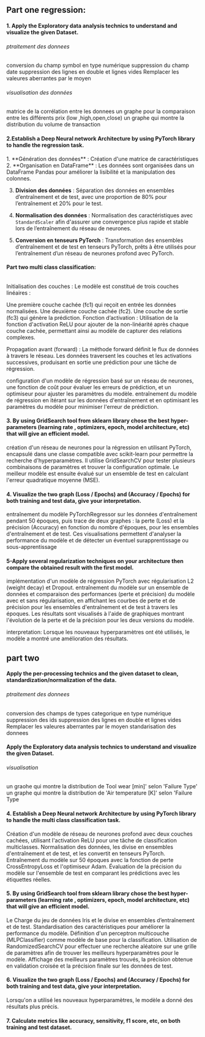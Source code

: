 <h2>Part one regression:</h2>
<h4>1. Apply the Exploratory data analysis technics to understand and visualize the given Dataset.</h4>
<h6>ptraitement des donnees</h6>
<p>
  conversion  du champ symbol en type numérique
  suppression du champ date 
  suppression des lignes en double et lignes vides
  Remplacer les valeures aberrantes par le moyen
</p>
<h6>visualisation des données</h6>
<P>matrice de la corrélation entre les donnees
un graphe pour la comparaison entre les différents prix (low ,high,open,close)
un graphe qui montre la distribution du volume de transaction
</P>

<h4>2.Establish a Deep Neural network Architecture by using PyTorch library to handle the
regression task. </h4>
<p>
  1. **Génération des données** : Création d'une matrice de caractéristiques 
2. **Organisation en DataFrame** : Les données sont organisées dans un DataFrame Pandas pour améliorer la lisibilité et la manipulation des colonnes.

3. **Division des données** : Séparation des données en ensembles d’entraînement et de test, avec une proportion de 80% pour l’entraînement et 20% pour le test.

4. **Normalisation des données** : Normalisation des caractéristiques avec `StandardScaler` afin d'assurer une convergence plus rapide et stable lors de l’entraînement du réseau de neurones.

5. **Conversion en tenseurs PyTorch** : Transformation des ensembles d’entraînement et de test en tenseurs PyTorch, prêts à être utilisés pour l’entraînement d’un réseau de neurones profond avec PyTorch.
</p>
<p>
  <h4>Part two multi class classification:</h4>
  <h6>
    
  </h6>
Initialisation des couches : Le modèle est constitué de trois couches linéaires :

Une première couche cachée (fc1) qui reçoit en entrée les données normalisées.
Une deuxième couche cachée (fc2).
Une couche de sortie (fc3) qui génère la prédiction.
Fonction d’activation : Utilisation de la fonction d'activation ReLU pour ajouter de la non-linéarité après chaque couche cachée, permettant ainsi au modèle de capturer des relations complexes.

Propagation avant (forward) : La méthode forward définit le flux de données à travers le réseau. Les données traversent les couches et les activations successives, produisant en sortie une prédiction pour une tâche de régression.
</p>
<p>
   configuration d'un modèle de régression basé sur un réseau de neurones, une fonction de coût pour évaluer les erreurs de prédiction, et un optimiseur pour ajuster les paramètres du modèle.
  entraînement  du modèle de régression en itérant sur les données d'entraînement et en optimisant les paramètres du modèle pour minimiser l'erreur de prédiction.


</p>
<h4>3. By using GridSearch tool from sklearn library chose the best hyper-parameters (learning rate ,
optimizers, epoch, model architecture, etc) that will give an efficient model.</h4>
<p>
   création  d'un réseau de neurones pour la régression en utilisant PyTorch, encapsulé dans une classe compatible avec scikit-learn pour permettre la recherche d'hyperparamètres. Il utilise GridSearchCV pour tester plusieurs combinaisons de paramètres et trouver la configuration optimale. Le meilleur modèle est ensuite évalué sur un ensemble de test en calculant l'erreur quadratique moyenne (MSE).
</p>
<h4>4. Visualize the two graph (Loss / Epochs) and (Accuracy / Epochs) for both training and test
data, give your interpretation.</h4>
<p>
   entraînement du modèle PyTorchRegressor sur les données d'entraînement pendant 50 époques, puis trace de deux graphes : la perte (Loss) et la précision (Accuracy) en fonction du nombre d'époques, pour les ensembles d'entraînement et de test. Ces visualisations permettent d'analyser la performance du modèle et de détecter un éventuel surapprentissage ou sous-apprentissage
</p>

<h4>
  5-Apply several regularization techniques on your architecture then compare the obtained result
with the first model.
</h4>
<p>    implémentation d'un modèle de régression PyTorch avec régularisation L2 (weight decay) et Dropout.  entraînement du modèle sur un ensemble de données et comparaison des performances (perte et précision) du modèle avec et sans régularisation, en affichant les courbes de perte et de précision pour les ensembles d'entraînement et de test à travers les époques. Les résultats sont visualisés à l'aide de graphiques montrant l'évolution de la perte et de la précision pour les deux versions du modèle.</p>
<P>interpretation:
  Lorsque les nouveaux hyperparamètres ont été utilisés, le modèle a montré une amélioration des résultats.
</P>
<h2>part two</h2>
<h4>Apply the per-processing technics and the given dataset to clean,
standardization/normalization of the data.</h4>
<h6>ptraitement des donnees</h6>
<p>
  conversion  des champs de types categorique en type numérique
  suppression des ids
  suppression des lignes en double et lignes vides
  Remplacer les valeures aberrantes par le moyen
  standarisation des donnees
</p>

<h4>
  Apply the Exploratory data analysis technics to understand and visualize the given Dataset.
</h4>
<h6>visualisation</h6>
<p>
un graohe qui montre la distribution de   Tool wear [min]' selon 'Failure Type'
un graphe qui montre la distribution de 'Air temperature [K]' selon 'Failure Type
</p>
<h4>4. Establish a Deep Neural network Architecture by using PyTorch library to handle the multi
class classification task.</h4>
<p>
  Création d'un modèle de réseau de neurones profond avec deux couches cachées, utilisant l'activation ReLU pour une tâche de classification multiclasses.
Normalisation des données, les divise en ensembles d'entraînement et de test, et les convertit en tenseurs PyTorch.
Entraînement du  modèle sur 50 époques avec la fonction de perte CrossEntropyLoss et l'optimiseur Adam.
Évaluation de  la précision du modèle sur l'ensemble de test en comparant les prédictions avec les étiquettes réelles.


</p>
<h4>5. By using GridSearch tool from sklearn library chose the best hyper-parameters (learning rate ,
optimizers, epoch, model architecture, etc) that will give an efficient model.</h4>
<p>
 Le Charge du jeu de données Iris et le divise en ensembles d’entraînement et de test.
Standardisation des caractéristiques pour améliorer la performance du modèle.
Définition d'un perceptron multicouche (MLPClassifier) comme modèle de base pour la classification.
Utilisation de  RandomizedSearchCV pour effectuer une recherche aléatoire sur une grille de paramètres afin de trouver les meilleurs hyperparamètres pour le modèle.
Affichage des meilleurs paramètres trouvés, la précision obtenue en validation croisée et la précision finale sur les données de test.
</p>
<h4>6. Visualize the two graph (Loss / Epochs) and (Accuracy / Epochs) for both training and test
data, give your interpretation.</h4>
<p> Lorsqu'on a utilisé les nouveaux hyperparamètres, le modèle a donné des résultats plus précis.</p>
<h4>7. Calculate metrics like accuracy, sensitivity, f1 score, etc, on both training and test dataset.</h4>
